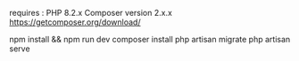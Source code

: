 requires : 
PHP 8.2.x
Composer version 2.x.x
https://getcomposer.org/download/

npm install && npm run dev 
composer install
php artisan migrate
php artisan serve
